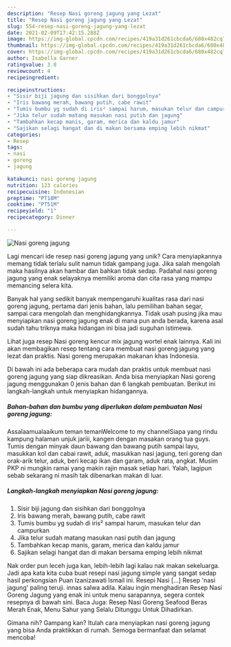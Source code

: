 ```yaml
---
description: "Resep Nasi goreng jagung yang Lezat"
title: "Resep Nasi goreng jagung yang Lezat"
slug: 554-resep-nasi-goreng-jagung-yang-lezat
date: 2021-02-09T17:42:15.288Z
image: https://img-global.cpcdn.com/recipes/419a31d261cbcda6/680x482cq70/nasi-goreng-jagung-foto-resep-utama.jpg
thumbnail: https://img-global.cpcdn.com/recipes/419a31d261cbcda6/680x482cq70/nasi-goreng-jagung-foto-resep-utama.jpg
cover: https://img-global.cpcdn.com/recipes/419a31d261cbcda6/680x482cq70/nasi-goreng-jagung-foto-resep-utama.jpg
author: Isabella Garner
ratingvalue: 3.8
reviewcount: 4
recipeingredient:

recipeinstructions:
- "Sisir biji jagung dan sisihkan dari bonggolnya"
- "Iris bawang merah, bawang putih, cabe rawit"
- "Tumis bumbu yg sudah di iris² sampai harum, masukan telur dan campurkan"
- "Jika telur sudah matang masukan nasi putih dan jagung"
- "Tambahkan kecap manis, garam, merica dan kaldu jamur"
- "Sajikan selagi hangat dan di makan bersama emping lebih nikmat"
categories:
- Resep
tags:
- nasi
- goreng
- jagung

katakunci: nasi goreng jagung 
nutrition: 123 calories
recipecuisine: Indonesian
preptime: "PT18M"
cooktime: "PT51M"
recipeyield: "1"
recipecategory: Dinner

---
```



![Nasi goreng jagung](https://img-global.cpcdn.com/recipes/419a31d261cbcda6/680x482cq70/nasi-goreng-jagung-foto-resep-utama.jpg)

Lagi mencari ide resep nasi goreng jagung yang unik? Cara menyiapkannya memang tidak terlalu sulit namun tidak gampang juga. Jika salah mengolah maka hasilnya akan hambar dan bahkan tidak sedap. Padahal nasi goreng jagung yang enak selayaknya memiliki aroma dan cita rasa yang mampu memancing selera kita.

Banyak hal yang sedikit banyak mempengaruhi kualitas rasa dari nasi goreng jagung, pertama dari jenis bahan, lalu pemilihan bahan segar, sampai cara mengolah dan menghidangkannya. Tidak usah pusing jika mau menyiapkan nasi goreng jagung enak di mana pun anda berada, karena asal sudah tahu triknya maka hidangan ini bisa jadi suguhan istimewa.

Lihat juga resep Nasi goreng kencur mix jagung wortel enak lainnya. Kali ini akan membagikan resep tentang cara membuat nasi goreng jagung yang lezat dan praktis. Nasi goreng merupakan makanan khas Indonesia.


Di bawah ini ada beberapa cara mudah dan praktis untuk membuat nasi goreng jagung yang siap dikreasikan. Anda bisa menyiapkan Nasi goreng jagung menggunakan 0 jenis bahan dan 6 langkah pembuatan. Berikut ini langkah-langkah untuk menyiapkan hidangannya.

<!--inarticleads1-->

##### Bahan-bahan dan bumbu yang diperlukan dalam pembuatan Nasi goreng jagung:



Assalaamualaaikum teman temanWelcome to my channelSiapa yang rindu kampung halaman unjuk jariii, kangen dengan masakan orang tua guys. Tumis dengan minyak daun bawang dan bawang putih sampai layu, masukkan kol dan cabai rawit, aduk, masukkan nasi jagung, teri goreng dan orak-arik telur, aduk, beri kecap ikan dan garam, aduk rata, angkat. Musim PKP ni mungkin ramai yang makin rajin masak setiap hari. Yalah, lagipun sebab sekarang ni masih tak dibenarkan makan di luar. 

<!--inarticleads2-->

##### Langkah-langkah menyiapkan Nasi goreng jagung:

1. Sisir biji jagung dan sisihkan dari bonggolnya
1. Iris bawang merah, bawang putih, cabe rawit
1. Tumis bumbu yg sudah di iris² sampai harum, masukan telur dan campurkan
1. Jika telur sudah matang masukan nasi putih dan jagung
1. Tambahkan kecap manis, garam, merica dan kaldu jamur
1. Sajikan selagi hangat dan di makan bersama emping lebih nikmat


Nak order pun leceh juga kan, lebih-lebih lagi kalau nak makan sekeluarga. Jadi apa kata kita cuba buat resepi nasi jagung simple yang sangat sedap hasil perkongsian Puan Izanizawati Ismail‎ ini. Resepi Nasi […] Resep &#39;nasi jagung&#39; paling teruji. innas salwa adila. Kalau ingin menghadiran Resep Nasi Goreng Jagung yang enak ini untuk menu sarapannya, segera contek resepnya di bawah sini. Baca Juga: Resep Nasi Goreng Seafood Beras Merah Enak, Menu Sahur yang Selalu Ditunggu Untuk Dihadirkan. 

Gimana nih? Gampang kan? Itulah cara menyiapkan nasi goreng jagung yang bisa Anda praktikkan di rumah. Semoga bermanfaat dan selamat mencoba!
